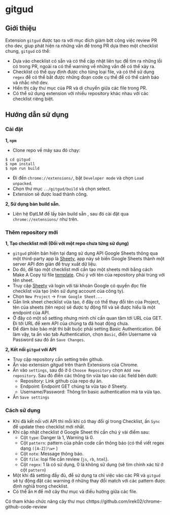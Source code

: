 # gitgud

## Giới thiệu

Extension `gitgud` được tạo ra với mục đích giảm bớt công việc review PR cho dev, gíup phát hiện ra những vấn đề trong PR dựa theo một checklist chung, `gitgud` có thể:

* Dựa vào checklist có sẵn và có thể cập nhật liên tục để tìm ra những lỗi có trong PR, ngoài ra có thể warning về những vấn đề có thể xảy ra.
* Checklist có thể quy định được cho từng loại file, và có thể sử dụng `regex` để có thể bắt được những đoạn code cụ thể để có thể cảnh báo và nhắc nhở dev.
* Hiển thị cây thư mục của PR và di chuyển giữa các file trong PR.
* Có thể sử dụng extension với nhiều repository khác nhau với các checklist riêng biệt.

## Hướng dẫn sử dụng

### Cài đặt

**1, `npm`**

- Clone repo về máy sau đó chạy:

```
$ cd gitgud
$ npm install
$ npm run build
```

- Đi đến `chrome://extensions/`, bật `Developer mode` và chọn `Load unpacked`.
- Chọn thư mục `../gitgud/build` và chọn select.
- Extension sẽ được load thành công.

**2, Sử dụng bản build sẵn.**

- Liên hệ ĐạtLM để lấy bản build sẵn , sau đó cài đặt qua `chrome://extensions/` như trên.

### Thêm repository mới

**1, Tạo checklist mới (Đối với một repo chưa từng sử dụng)**

- `gitgud` phiên bản hiện tại đang sử dụng API Google Sheets thông qua một third-party app là [Sheety](https://sheety.co/), app này sẽ biến Google Sheets thành một server API đơn giản để truy xuất dữ liệu.
- Do đó, để tạo một checklist mới cần tạo một sheets mới bằng cách Make A Copy từ file [template](https://docs.google.com/spreadsheets/d/1rEpsc0gRFy0ikqhbLmG95EwWcFOezxnYsBcIDk-dcPw/edit?usp=sharing). Chú ý với tên của repository phải trùng với tên sheet.
- Truy cập [Sheety](https://dashboard.sheety.co/) và login với tài khoản Google có quyền đọc file checklist vừa tạo (nên sử dụng account của công ty). 
- Chọn `New Project` -> `From Google Sheet...`
- Gắn link sheet checklist vừa tạo, ở đây có thể thay đổi tên của Project, tên của sheets (tên repo) sẽ được tự động fill và sẽ được hiểu là một endpoint của API.
- Ở đây có một số setting nhưng mình chỉ cần quan tâm tới URL của GET. Đi tới URL để xem API của chúng ta đã hoạt động chưa.
- Để đảm bảo bảo mật thì bắt buộc phải setting Basic Authentication. Để làm vậy, ta ấn vào tab Authentication, chọn `Basic`, điền Username và Password sau đó ấn `Save Changes`.

**2, Kết nối `gitgud` với API**

- Truy cập repository cần setting trên github.
- Ấn vào extension gitgud trên thanh Extensions của Chrome.
- Ấn vào `settings`, sau đó ở ô `Choose Repository` chọn `Add new repository`. Sau đó điền các thông tin vừa tạo vào các field bên dưới:
    + Repository: Link github của repo dự án.
    + Endpoint: Endpoint GET chúng ta vừa tạo ở Sheety.
    + Username/Password: Thông tin basic authentication mà ta vừa tạo.
- Ấn `Save settings`

### Cách sử dụng

- Khi đã kết nối với API thì mỗi khi có thay đổi gì trong Checklist, ấn `Sync` để update theo checklist mới nhất.
- Khi cập nhật checklist ở Google Sheet thì cần chú ý vài điểm sau:
    + Cột `type`: Danger là 1, Warning là 0.
    + Cột `pattern`: pattern của phần code cần thông báo (có thể viết regex dạng `([A-Z])\w+` )
    + Cột `note`: Message thông báo.
    + Cột `file`: loại file cần review (`js`, `rb`, `html`).
    + Cột `regex`: 1 là có sử dụng, 0 là không sử dụng (sẽ tìm chính xác từ ở cột `pattern`)
- Một khi đã setting đầy đủ, để sử dụng ta chỉ việc vào các PR và `gitgud` sẽ tự động đặt các warning ở những thay đổi match với các pattern được định nghiã trong checklist. 
- Có thể ấn `M` để mở cây thư mục và điều hướng giữa các file.

Có tham khảo chức năng cây thư mục chttps://github.com/irek02/chrome-github-code-review
